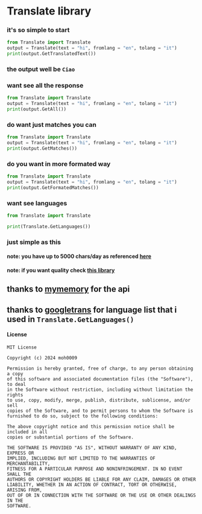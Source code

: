 # Translate library
### it's so simple to start
```python
from Translate import Translate
output = Translate(text = "hi", fromlang = "en", tolang = "it")
print(output.GetTranslatedText())
```

### the output well be `Ciao`
### want see all the response

```python
from Translate import Translate
output = Translate(text = "hi", fromlang = "en", tolang = "it")
print(output.GetAll())
```
### do want just matches you can
```python
from Translate import Translate
output = Translate(text = "hi", fromlang = "en", tolang = "it")
print(output.GetMatches())
```
### do you want in more formated way
```python
from Translate import Translate
output = Translate(text = "hi", fromlang = "en", tolang = "it")
print(output.GetFormatedMatches())
```
### want see languages
```python
from Translate import Translate

print(Translate.GetLanguages())
```
### just simple as this

#### note: you have up to 5000 chars/day as referenced [here](https://mymemory.translated.net/doc/usagelimits.php)

#### note: if you want quality check [this library](https://github.com/ssut/py-googletrans) 

## thanks to [mymemory](https://mymemory.translated.net/) for the api 
## thanks to [googletrans](https://github.com/ssut/py-googletrans) for language list that i used in `Translate.GetLanguages()`

#### License
```
MIT License

Copyright (c) 2024 moh0009

Permission is hereby granted, free of charge, to any person obtaining a copy
of this software and associated documentation files (the "Software"), to deal
in the Software without restriction, including without limitation the rights
to use, copy, modify, merge, publish, distribute, sublicense, and/or sell
copies of the Software, and to permit persons to whom the Software is
furnished to do so, subject to the following conditions:

The above copyright notice and this permission notice shall be included in all
copies or substantial portions of the Software.

THE SOFTWARE IS PROVIDED "AS IS", WITHOUT WARRANTY OF ANY KIND, EXPRESS OR
IMPLIED, INCLUDING BUT NOT LIMITED TO THE WARRANTIES OF MERCHANTABILITY,
FITNESS FOR A PARTICULAR PURPOSE AND NONINFRINGEMENT. IN NO EVENT SHALL THE
AUTHORS OR COPYRIGHT HOLDERS BE LIABLE FOR ANY CLAIM, DAMAGES OR OTHER
LIABILITY, WHETHER IN AN ACTION OF CONTRACT, TORT OR OTHERWISE, ARISING FROM,
OUT OF OR IN CONNECTION WITH THE SOFTWARE OR THE USE OR OTHER DEALINGS IN THE
SOFTWARE.
```